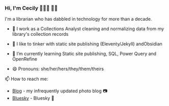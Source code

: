 ### Hi, I'm Cecily 👩🏾‍💻 👋🏾

I'm a librarian who has dabbled in technology for more than a decade.

- 🔭 I work as a Collections Analyst cleaning and normalizing data from my library's collection records

- 🔧 I like to tinker with static site publishing (Eleventy/Jekyll) andObsidian

- 🌱 I’m currently learning Static site publishing, SQL, Power Query and OpenRefine

- 😄 Pronouns: she/her/hers/they/them/theirs

📫 How to reach me:
 
- [Blog](https://cecily.info) - my infrequently updated photo blog 📷
- [Bluesky](https://bsky.app/profile/skeskali.ca) - Bluesky 🦋

<!--
**skeskali/skeskali** is a ✨ _special_ ✨ repository because its `README.md` (this file) appears on your GitHub profile.

Here are some ideas to get you started:

- 🔭 I’m currently working on ...
- 🌱 I’m currently learning ...
- 👯 I’m looking to collaborate on ...
- 🤔 I’m looking for help with ...
- 💬 Ask me about ...
- 📫 How to reach me: ...
- 😄 Pronouns: ...
- ⚡ Fun fact: ...
-->

